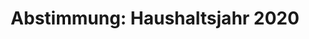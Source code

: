 ---
abstimmung:
  abstimmung: 1
  bundestagssitzung: 132
  datum: 29. November 2019
  legislaturperiode: 19
categories:
- Todo
data:
- title: Abstimmungsergebnis 20191129_1-data.pdf
  url: /res/2021-btw/abstimmungsergebnisse/20191129_1-data.pdf
- title: Abstimmungsergebnis 20191129_1_xls-data.xlsx
  url: /res/2021-btw/abstimmungsergebnisse/20191129_1_xls-data.xlsx
- title: Abstimmungsergebnis 20191129_1_xls-data.csv
  url: /res/2021-btw/abstimmungsergebnisse/csv/20191129_1_xls-data.csv
documents:
- local: /res/2021-btw/drucksachen/11800.pdf
  title: Drucksache 19/11800
  url: https://dip21.bundestag.de/dip21/btd/19/118/1911800.pdf
- local: /res/2021-btw/drucksachen/11802.pdf
  title: Drucksache 19/11802
  url: https://dip21.bundestag.de/dip21/btd/19/118/1911802.pdf
- local: /res/2021-btw/drucksachen/13800.pdf
  title: Drucksache 19/13800
  url: https://dip21.bundestag.de/dip21/btd/19/138/1913800.pdf
- local: /res/2021-btw/drucksachen/13801.pdf
  title: Drucksache 19/13801
  url: https://dip21.bundestag.de/dip21/btd/19/138/1913801.pdf
- local: /res/2021-btw/drucksachen/13902.pdf
  title: Drucksache 19/13902
  url: https://dip21.bundestag.de/dip21/btd/19/139/1913902.pdf
- local: /res/2021-btw/drucksachen/13905.pdf
  title: Drucksache 19/13905
  url: https://dip21.bundestag.de/dip21/btd/19/139/1913905.pdf
- local: /res/2021-btw/drucksachen/13406.pdf
  title: Drucksache 19/13406
  url: https://dip21.bundestag.de/dip21/btd/19/134/1913406.pdf
- local: /res/2021-btw/drucksachen/13907.pdf
  title: Drucksache 19/13907
  url: https://dip21.bundestag.de/dip21/btd/19/139/1913907.pdf
- local: /res/2021-btw/drucksachen/13909.pdf
  title: Drucksache 19/13909
  url: https://dip21.bundestag.de/dip21/btd/19/139/1913909.pdf
- local: /res/2021-btw/drucksachen/13911.pdf
  title: Drucksache 19/13911
  url: https://dip21.bundestag.de/dip21/btd/19/139/1913911.pdf
- local: /res/2021-btw/drucksachen/13916.pdf
  title: Drucksache 19/13916
  url: https://dip21.bundestag.de/dip21/btd/19/139/1913916.pdf
- local: /res/2021-btw/drucksachen/13417.pdf
  title: Drucksache 19/13417
  url: https://dip21.bundestag.de/dip21/btd/19/134/1913417.pdf
- local: /res/2021-btw/drucksachen/13418.pdf
  title: Drucksache 19/13418
  url: https://dip21.bundestag.de/dip21/btd/19/134/1913418.pdf
- local: /res/2021-btw/drucksachen/13920.pdf
  title: Drucksache 19/13920
  url: https://dip21.bundestag.de/dip21/btd/19/139/1913920.pdf
- local: /res/2021-btw/drucksachen/13922.pdf
  title: Drucksache 19/13922
  url: https://dip21.bundestag.de/dip21/btd/19/139/1913922.pdf
- local: /res/2021-btw/drucksachen/13927.pdf
  title: Drucksache 19/13927
  url: https://dip21.bundestag.de/dip21/btd/19/139/1913927.pdf
ergebnis:
  AfD:
    enthaltung: 0
    gesamt: 91
    ja: 0
    nein: 83
    nichtabgegeben: 8
    ungueltig: 0
  Bündnis 90/Die Grünen:
    enthaltung: 0
    gesamt: 67
    ja: 0
    nein: 60
    nichtabgegeben: 7
    ungueltig: 0
  Die Linke:
    enthaltung: 0
    gesamt: 69
    ja: 0
    nein: 57
    nichtabgegeben: 12
    ungueltig: 0
  FDP:
    enthaltung: 0
    gesamt: 79
    ja: 0
    nein: 69
    nichtabgegeben: 10
    ungueltig: 0
  cdu/csu:
    enthaltung: 0
    gesamt: 246
    ja: 236
    nein: 0
    nichtabgegeben: 10
    ungueltig: 0
  file: 20191129_1_xls-data.xlsx
  fraktionslos:
    enthaltung: 0
    gesamt: 4
    ja: 0
    nein: 1
    nichtabgegeben: 3
    ungueltig: 0
  spd:
    enthaltung: 0
    gesamt: 152
    ja: 135
    nein: 0
    nichtabgegeben: 17
    ungueltig: 0
layout: abstimmung
links:
- title: Link zu bundestag.de
  url: https://www.bundestag.de/parlament/plenum/abstimmung/abstimmung?id=642
preview: 'Deutscher Bundestag


  132. Sitzung des Deutschen Bundestages

  am Freitag, 29. November 2019


  Endgültiges Ergebnis der Namentlichen Abstimmung Nr. 1


  Gesetzentwurf der Bundesregierung

  Entwurf eines Gesetzes über die Feststellung des Bundeshaushaltsplans für das

  Haushaltsjahr 2020 (Haushaltsjahr 2020)

  verbunden mit dem

  Gesetzentwurf der Bundesregierung zur Ergänzung des Entwurfs eines Gesetzes über
  die

  Feststellung des Bundeshaushaltsplans für das Haushaltsjahr 2020

  - Drucksachen 19/11800, 19/11802, 19/13800, 19/13801, 19/13902, 19/13905, 19/13406,

  19/13907, 19/13909, 19/13911 bis 19/13916, 19/13417, 19/13418, 19/13920, 19/13922
  bis

  19/13927 -'
tags:
- Todo
title: 'Abstimmung: Haushaltsjahr 2020'
---